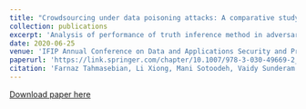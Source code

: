```yaml
---
title: "Crowdsourcing under data poisoning attacks: A comparative study"
collection: publications
excerpt: 'Analysis of performance of truth inference method in adversarial settings'
date: 2020-06-25
venue: 'IFIP Annual Conference on Data and Applications Security and Privacy 2020'
paperurl: 'https://link.springer.com/chapter/10.1007/978-3-030-49669-2_18'
citation: 'Farnaz Tahmasebian, Li Xiong, Mani Sotoodeh, Vaidy Sunderam  &quot; Crowdsourcing under data poisoning attacks: A comparative study&quot;<i>IFIP Annual Conference on Data and Applications Security and Privacy 2020</i>.'
---
```

[Download paper here](http://manisci.github.io/files/crowd_paper.pdf)
